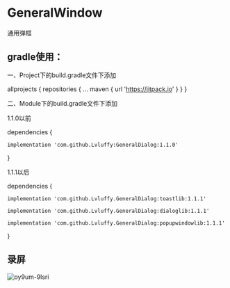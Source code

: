 # GeneralWindow
通用弹框

## gradle使用：

一、Project下的build.gradle文件下添加

allprojects {
    repositories {
      ...
      maven { url 'https://jitpack.io' }
    }
}

二、Module下的build.gradle文件下添加

1.1.0以前

dependencies {
          
    implementation 'com.github.Lvluffy:GeneralDialog:1.1.0'
          
}

1.1.1以后

dependencies {
          
    implementation 'com.github.Lvluffy.GeneralDialog:toastlib:1.1.1'
    
    implementation 'com.github.Lvluffy.GeneralDialog:dialoglib:1.1.1'
    
    implementation 'com.github.Lvluffy.GeneralDialog:popupwindowlib:1.1.1'
          
}

## 录屏
![oy9um-9lsri](https://user-images.githubusercontent.com/34730376/56352315-8c4f3000-6201-11e9-9a80-3c119245a0cc.gif)

